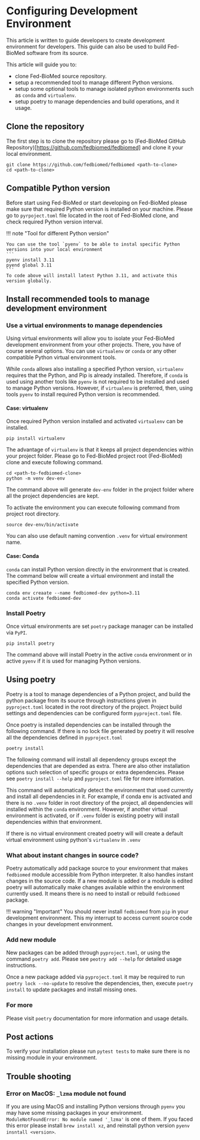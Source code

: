 # Configuring Development Environment

This article is written to guide developers to create development environment for developers. This guide can also be used to build Fed-BioMed software from its source.


This article will guide you to:

- clone Fed-BioMed source repository.
- setup a recommended tool to manage different Python versions.
- setup some optional tools to manage isolated python environments such as `conda` and `virtualenv`.
- setup poetry to manage dependencies and build operations, and it usage.


## Clone the repository
The first step is to clone the repository please go to (Fed-BioMed GitHub Repository)[https://github.com/fedbiomed/fedbiomed] and clone it your local environment.

```
git clone https://github.com/fedbiomed/fedbiomed <path-to-clone>
cd <path-to-clone>
```


## Compatible Python version

Before start using Fed-BioMed or start developing on Fed-BioMed please make sure that required Python version is installed on your machine. Please go to `pyrpoject.toml` file located in the root of Fed-BioMed clone, and check required Python version interval.

!!! note "Tool for different Python version"

    You can use the tool `pyenv` to be able to instal specific Python versions into your local environment
    ```
    pyenv install 3.11
    pyend global 3.11
    ```
    To code above will install latest Python 3.11, and activate this version globally.


## Install recommended tools to manage development environment

### Use a virtual environments to manage dependencies

Using virtual environments will allow you to isolate your Fed-BioMed development environment from your other projects. There, you have of course several options. You can use `virtualenv` or `conda` or any other compatible Python virtual environment tools.

While `conda` allows also installing a specified Python version, `virtualenv` requires that the Python, and Pip is already installed. Therefore, if `conda` is used using another tools like `pyenv` is not required to be installed and used to manage Python versions. However, if `virtualenv` is preferred, then, using tools `pyenv` to install required Python version is recommended.

#### Case: virtualenv
Once required Python version installed and activated `virtualenv` can be installed.

```
pip install virtualenv
```

The advantage of `virtualenv` is that it keeps all project dependencies within your project folder. Please go to Fed-BioMed project root (Fed-BioMed) clone and execute following command.

```
cd <path-to-fedbiomed-clone>
python -m venv dev-env
```

The command above will generate `dev-env` folder in the project folder where all the project dependencies are kept.

To activate the environment you can execute following command from project root directory.

```
source dev-env/bin/activate
```

You can also use default naming convention `.venv` for virtual environment name.

#### Case: Conda

`conda` can install Python version directly in the environment that is created. The command below will create a virtual environment and install the specified Python version.

```
conda env creaate --name fedbiomed-dev python=3.11
conda activate fedbiomed-dev
```


### Install Poetry

Once virtual environments are set `poetry` package manager can be installed via `PyPI`.

```
pip install poetry
```

The command above will install Poetry in the active `conda` environment or in active `pyenv` if it is used for managing Python versions.


## Using poetry

Poetry is a tool to manage dependencies of a Python project, and build the python package from its source through instructions given in `pyproject.toml` located in the root directory of the project. Project build settings and dependencies can be configured form `pyproject.toml` file.

Once poetry is installed dependencies can be installed through the following command. If there is no lock file generated by poetry it will resolve all the dependencies defined in `pyproject.toml`

```
poetry install
```

The following command will install all dependency groups except the dependencies that are depended as extra. There are also other installation options such selection of specific groups or extra dependencies. Please see `poetry install --help` and `pyproject.toml` file for more information.

This command will automatically detect the environment that used currently and install all dependencies in it. For example, if conda env is activated and there is no `.venv` folder in root directory of the project, all dependencies will installed within the `conda` environment. However, if another virtual environment is activated, or if `.venv` folder is existing poetry will install dependencies within that environment.

If there is no virtual environment created poetry will will create a default virtual environment using python's `virtualenv` in `.venv`


### What about instant changes in source code?

Poetry automatically add package source to your environment that makes `fedbiomed` module accessible from Python interpreter. It also handles instant changes in the source code. If a new module is added or a module is edited poetry will automatically make changes available within the environment currently used. It means there is no need to install or rebuild `fedbiomed` package.

!!! warning "Important"
    You should never install `fedbiomed` from `pip` in your development environment. This my interrupt to access current source code changes in your development environment.

### Add new module

New packages can be added through `pyproject.toml`, or using the command `poetry add`. Please see `peotry add --help` for detailed usage instructions.

Once a new package added via `pyproject.toml` it may be required to run `poetry lock --no-update` to resolve the dependencies, then, execute `poetry install` to update packages and install missing ones.

### For more

Please visit `poetry` documentation for more information and usage details.


## Post actions

To verify your installation please run `pytest tests` to make sure there is no missing module in your environment.

## Trouble shooting

### Error on MacOS: `_lzma` module not found

If you are using MacOS and installing Python versions through `pyenv` you may have some missing packages in your environment. `ModuleNotFoundError: No module named '_lzma'` is one of them. If you faced this error please install `brew install xz`, and reinstall python version `pyenv insntall <version>`.



